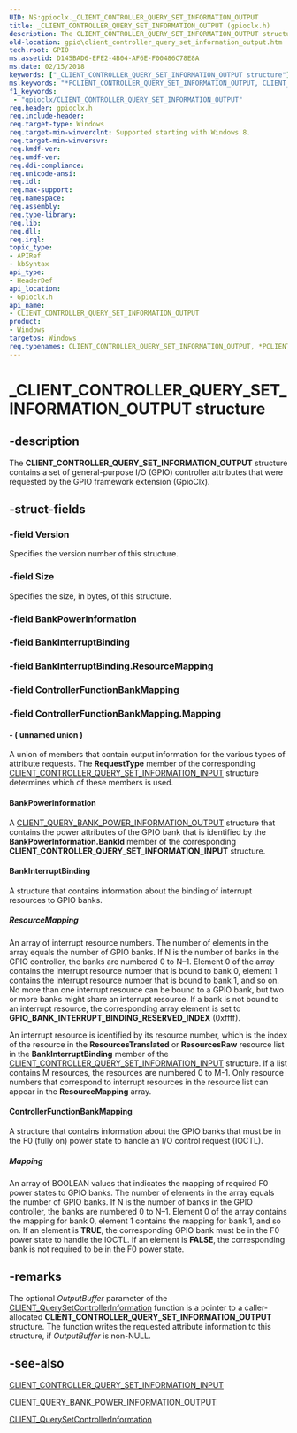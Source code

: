 ```yaml
---
UID: NS:gpioclx._CLIENT_CONTROLLER_QUERY_SET_INFORMATION_OUTPUT
title: _CLIENT_CONTROLLER_QUERY_SET_INFORMATION_OUTPUT (gpioclx.h)
description: The CLIENT_CONTROLLER_QUERY_SET_INFORMATION_OUTPUT structure contains a set of general-purpose I/O (GPIO) controller attributes that were requested by the GPIO framework extension (GpioClx).
old-location: gpio\client_controller_query_set_information_output.htm
tech.root: GPIO
ms.assetid: D145BAD6-EFE2-4B04-AF6E-F00486C78E8A
ms.date: 02/15/2018
keywords: ["_CLIENT_CONTROLLER_QUERY_SET_INFORMATION_OUTPUT structure"]
ms.keywords: "*PCLIENT_CONTROLLER_QUERY_SET_INFORMATION_OUTPUT, CLIENT_CONTROLLER_QUERY_SET_INFORMATION_OUTPUT, CLIENT_CONTROLLER_QUERY_SET_INFORMATION_OUTPUT structure [Parallel Ports], GPIO.client_controller_query_set_information_output, PCLIENT_CONTROLLER_QUERY_SET_INFORMATION_OUTPUT, PCLIENT_CONTROLLER_QUERY_SET_INFORMATION_OUTPUT structure pointer [Parallel Ports], _CLIENT_CONTROLLER_QUERY_SET_INFORMATION_OUTPUT, gpioclx/CLIENT_CONTROLLER_QUERY_SET_INFORMATION_OUTPUT, gpioclx/PCLIENT_CONTROLLER_QUERY_SET_INFORMATION_OUTPUT"
f1_keywords:
 - "gpioclx/CLIENT_CONTROLLER_QUERY_SET_INFORMATION_OUTPUT"
req.header: gpioclx.h
req.include-header: 
req.target-type: Windows
req.target-min-winverclnt: Supported starting with Windows 8.
req.target-min-winversvr: 
req.kmdf-ver: 
req.umdf-ver: 
req.ddi-compliance: 
req.unicode-ansi: 
req.idl: 
req.max-support: 
req.namespace: 
req.assembly: 
req.type-library: 
req.lib: 
req.dll: 
req.irql: 
topic_type:
- APIRef
- kbSyntax
api_type:
- HeaderDef
api_location:
- Gpioclx.h
api_name:
- CLIENT_CONTROLLER_QUERY_SET_INFORMATION_OUTPUT
product:
- Windows
targetos: Windows
req.typenames: CLIENT_CONTROLLER_QUERY_SET_INFORMATION_OUTPUT, *PCLIENT_CONTROLLER_QUERY_SET_INFORMATION_OUTPUT
---
```


# _CLIENT_CONTROLLER_QUERY_SET_INFORMATION_OUTPUT structure


## -description


The <b>CLIENT_CONTROLLER_QUERY_SET_INFORMATION_OUTPUT</b> structure contains a set of general-purpose I/O (GPIO) controller attributes that were requested by the GPIO framework extension (GpioClx).


## -struct-fields




### -field Version

Specifies the version number of this structure.


### -field Size

Specifies the size, in bytes, of this structure.


### -field BankPowerInformation

 


### -field BankInterruptBinding

 


### -field BankInterruptBinding.ResourceMapping

 


### -field ControllerFunctionBankMapping

 


### -field ControllerFunctionBankMapping.Mapping

 




#### - ( unnamed union )

A union of members that contain output information for the various types of attribute requests. The <b>RequestType</b> member of the corresponding <a href="https://docs.microsoft.com/windows-hardware/drivers/ddi/gpioclx/ns-gpioclx-_client_controller_query_set_information_input">CLIENT_CONTROLLER_QUERY_SET_INFORMATION_INPUT</a> structure determines which of these members is used.



#### BankPowerInformation

A <a href="https://docs.microsoft.com/windows-hardware/drivers/ddi/gpioclx/ns-gpioclx-_client_query_bank_power_information_output">CLIENT_QUERY_BANK_POWER_INFORMATION_OUTPUT</a> structure that contains the power attributes of the GPIO bank that is identified by the <b>BankPowerInformation.BankId</b> member of the corresponding <b>CLIENT_CONTROLLER_QUERY_SET_INFORMATION_INPUT</b> structure.



#### BankInterruptBinding

A structure that contains information about the binding of interrupt resources to GPIO banks.



##### ResourceMapping

An array of interrupt resource numbers. The number of elements in the array equals the number of GPIO banks. If N is the number of banks in the GPIO controller, the banks are numbered 0 to N–1. Element 0 of the array contains the interrupt resource number that is bound to bank 0, element 1 contains the interrupt resource number that is bound to bank 1, and so on. No more than one interrupt resource can be bound to a GPIO bank, but two or more banks might share an interrupt resource. If a bank is not bound to an interrupt resource, the corresponding array element is set to <b>GPIO_BANK_INTERRUPT_BINDING_RESERVED_INDEX</b> (0xffff).

An interrupt resource is identified by its resource number, which is the index of the resource in the <b>ResourcesTranslated</b> or <b>ResourcesRaw</b> resource list in the <b>BankInterruptBinding</b> member of the <a href="https://docs.microsoft.com/windows-hardware/drivers/ddi/gpioclx/ns-gpioclx-_client_controller_query_set_information_input">CLIENT_CONTROLLER_QUERY_SET_INFORMATION_INPUT</a> structure. If a list contains M resources, the resources are numbered 0 to M-1. Only resource numbers that correspond to interrupt resources in the resource list can appear in the <b>ResourceMapping</b> array.



#### ControllerFunctionBankMapping

A structure that contains information about the GPIO banks that must be in the F0 (fully on) power state to handle an I/O control request (IOCTL).



##### Mapping

An array of BOOLEAN values that indicates the mapping of required F0 power states to GPIO banks. The number of elements in the array equals the number of GPIO banks. If N is the number of banks in the GPIO controller, the banks are numbered 0 to N–1. Element 0 of the array contains the mapping for bank 0, element 1 contains the mapping for bank 1, and so on. If an element is <b>TRUE</b>, the corresponding GPIO bank must be in the F0 power state to handle the IOCTL. If an element is <b>FALSE</b>, the corresponding bank is not required to be in the F0 power state.


## -remarks



The optional <i>OutputBuffer</i> parameter of the <a href="https://docs.microsoft.com/windows-hardware/drivers/ddi/gpioclx/nc-gpioclx-gpio_client_query_set_controller_information">CLIENT_QuerySetControllerInformation</a> function is a pointer to a caller-allocated <b>CLIENT_CONTROLLER_QUERY_SET_INFORMATION_OUTPUT</b> structure. The function writes the requested attribute information to this structure, if <i>OutputBuffer</i> is non-NULL.




## -see-also




<a href="https://docs.microsoft.com/windows-hardware/drivers/ddi/gpioclx/ns-gpioclx-_client_controller_query_set_information_input">CLIENT_CONTROLLER_QUERY_SET_INFORMATION_INPUT</a>



<a href="https://docs.microsoft.com/windows-hardware/drivers/ddi/gpioclx/ns-gpioclx-_client_query_bank_power_information_output">CLIENT_QUERY_BANK_POWER_INFORMATION_OUTPUT</a>



<a href="https://docs.microsoft.com/windows-hardware/drivers/ddi/gpioclx/nc-gpioclx-gpio_client_query_set_controller_information">CLIENT_QuerySetControllerInformation</a>
 

 

